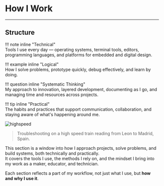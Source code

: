 # How I Work



---

## Structure

!!! note inline "Technical"  
    Tools I use every day — operating systems, terminal tools, editors, programming languages, and platforms for embedded and digital design.

!!! example inline "Logical"  
    How I solve problems, prototype quickly, debug effectively, and learn by doing.


!!! question inline  "Systematic Thinking"  
    My approach to innovation, layered development, documenting as I go, and managing time and resources across projects.

!!! tip inline "Practical"  
    The habits and practices that support communication, collaboration, and staying aware of what's happening around me.




![highspeed](https://academany.fabcloud.io/fabacademy/2024/bootcamp-instructors/workshops/BLDC-Modular-Thing/images/train_soldering.jpg)
> Troubleshooting on a high speed train reading from Leon to Madrid, Spain.


This section is a window into how I approach projects, solve problems, and build systems, both technically and practically.  
It covers the tools I use, the methods I rely on, and the mindset I bring into my work as a maker, educator, and technician.

Each section reflects a part of my workflow, not just what I use, but **how and why I use it**.
